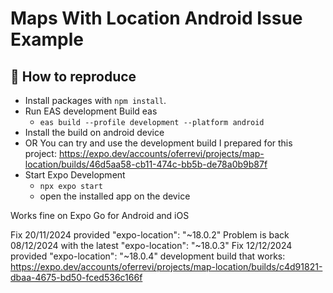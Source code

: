 # Maps With Location Android Issue Example

## 🚀 How to reproduce

- Install packages with `npm install`.
- Run EAS development Build eas
  - `eas build --profile development --platform android`
- Install the build on android device
- OR You can try and use the development build I prepared for this project:
  https://expo.dev/accounts/oferrevi/projects/map-location/builds/46d5aa58-cb11-474c-bb5b-de78a0b9b87f
- Start Expo Development
  - `npx expo start`
  - open the installed app on the device
 
Works fine on Expo Go for Android and iOS

Fix 20/11/2024 provided "expo-location": "~18.0.2"
Problem is back 08/12/2024 with the latest "expo-location": "~18.0.3"
Fix 12/12/2024 provided "expo-location": "~18.0.4"
development build that works:
https://expo.dev/accounts/oferrevi/projects/map-location/builds/c4d91821-dbaa-4675-bd50-fced536c166f
